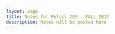 ```yaml
---
layout: page
title: Notes for Polsci 209 - FALL 2017
description: Notes will be posted here
---
```

